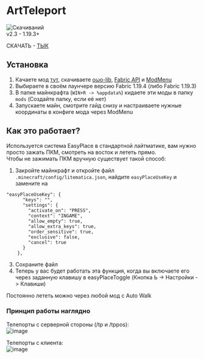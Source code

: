 # ArtTeleport
![Скачиваний](https://img.shields.io/github/downloads/FurnyGo/ArtTeleport/total?color=red&logo=github&style=for-the-badge)  
v2.3 - 1.19.3+  
  
  
СКАЧАТЬ - [ТЫК](https://github.com/FurnyGo/ArtTeleport/releases/download/v2.3/arttp-2.3.jar)

## Установка
1. Качаете мод [тут](https://github.com/FurnyGo/ArtTeleport/releases/download/v2.3/arttp-2.3.jar), скачиваете [oωo-lib](https://modrinth.com/mod/owo-lib), [Fabric API](https://modrinth.com/mod/fabric-api) и [ModMenu](https://modrinth.com/mod/modmenu)  
2. Выбираете в своём лаунчере версию Fabric 1.19.4 (либо Fabric 1.19.3)  
3. В папке майнкрафта (`WIN+R -> %appdata%`) кидаете эти моды в папку `mods` (Создайте папку, если её нет)  
4. Запускаете майн, смотрите гайд снизу и настраиваете нужные координаты в конфиге мода через ModMenu  


## Как это работает?
Используется система EasyPlace в стандартной лайтматике, вам нужно просто зажать ПКМ, смотреть на восток и лететь прямо.  
Чтобы не зажимать ПКМ вручную существует такой способ:  
1. Закройте майнкрафт и откройте файл `.minecraft/config/litematica.json`, найдите `easyPlaceUseKey` и замените на  
```
"easyPlaceUseKey": {
      "keys": "",
      "settings": {
        "activate_on": "PRESS",
        "context": "INGAME",
        "allow_empty": true,
        "allow_extra_keys": true,
        "order_sensitive": true,
        "exclusive": false,
        "cancel": true
      }
    },
```  
3. Сохраните файл  
4. Теперь у вас будет работать эта функция, когда вы включаете его через заданную клавишу в easyPlaceToggle (Кнопка Ь -> Настройки -> Клавиши)  

Постоянно лететь можно через любой мод с Auto Walk  
  
### Принцип работы наглядно

Телепорты с серверной стороны (/tp и /tppos):  
![image](https://user-images.githubusercontent.com/68079109/224092446-659836d1-a40e-481c-982f-c7bac9ff6a52.png)  
  
Телепорты с клиента:  
![image](https://github.com/FurnyGo/ArtTeleport/assets/68079109/3cc1949c-aa16-4be9-a0d8-f7f9c7809e3e)  
